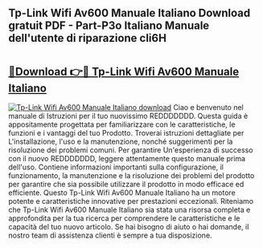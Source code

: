 ## Tp-Link Wifi Av600 Manuale Italiano Download gratuit PDF - Part-P3o Italiano Manuale dell'utente di riparazione cIi6H

# <h2><a href="http://dfa5j5.blite.top/?on=Tp-Link+Wifi+Av600+Manuale+Italiano">🔗Download 👉🔴 Tp-Link Wifi Av600 Manuale Italiano</a></h2>

[![Tp-Link Wifi Av600 Manuale Italiano download](https://i.imgur.com/lujVjoI.png)](http://dfa5j5.blite.top/?on=Tp-Link+Wifi+Av600+Manuale+Italiano)
Ciao e benvenuto nel manuale di Istruzioni per il tuo nuovissimo REDDDDDDD. Questa guida è appositamente progettata per familiarizzare con le caratteristiche, le funzioni e i vantaggi del tuo Prodotto. Troverai istruzioni dettagliate per L'installazione, l'uso e la manutenzione, nonché suggerimenti per la risoluzione dei problemi comuni. Per garantire Un'esperienza di successo con il nuovo REDDDDDDD, leggere attentamente questo manuale prima dell'uso. Contiene informazioni importanti sulla configurazione, il funzionamento, la manutenzione e la risoluzione dei problemi del prodotto per garantire che sia possibile utilizzare il prodotto in modo efficace ed efficiente. Questo Tp-Link Wifi Av600 Manuale Italiano ha un motore potente e caratteristiche innovative per prestazioni eccezionali. Riteniamo che Tp-Link Wifi Av600 Manuale Italiano sia stata una risorsa completa e approfondita per la tua ricerca per comprendere le caratteristiche e le capacità del tuo nuovo articolo. Se hai bisogno di aiuto o hai domande, il nostro team di assistenza clienti è sempre a tua disposizione.
